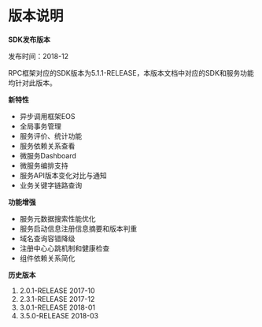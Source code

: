 # 版本说明


**SDK发布版本**

发布时间：2018-12

RPC框架对应的SDK版本为5.1.1-RELEASE，本版本文档中对应的SDK和服务功能均针对此版本。


**新特性**

- 异步调用框架EOS
- 全局事务管理
- 服务评价、统计功能
- 服务依赖关系查看
- 微服务Dashboard
- 微服务编排支持
- 服务API版本变化对比与通知
- 业务关键字链路查询


**功能增强**

- 服务元数据搜索性能优化
- 服务启动信息注册信息摘要和版本判重
- 域名查询容错降级
- 注册中心心跳机制和健康检查
- 组件依赖关系简化

**历史版本**

1. 2.0.1-RELEASE 2017-10
2. 2.3.1-RELEASE 2017-12
2. 3.0.1-RELEASE 2018-01
3. 3.5.0-RELEASE 2018-03


